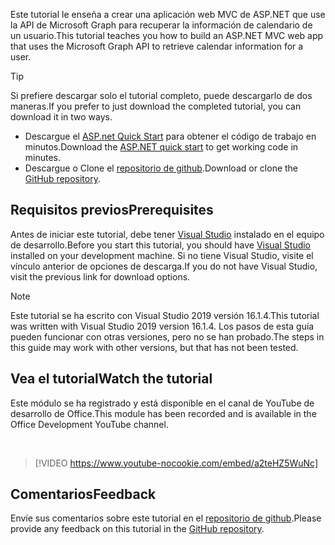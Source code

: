 <!-- markdownlint-disable MD002 MD041 -->

<span data-ttu-id="0a155-101">Este tutorial le enseña a crear una aplicación web MVC de ASP.NET que use la API de Microsoft Graph para recuperar la información de calendario de un usuario.</span><span class="sxs-lookup"><span data-stu-id="0a155-101">This tutorial teaches you how to build an ASP.NET MVC web app that uses the Microsoft Graph API to retrieve calendar information for a user.</span></span>

> [!TIP]
> <span data-ttu-id="0a155-102">Si prefiere descargar solo el tutorial completo, puede descargarlo de dos maneras.</span><span class="sxs-lookup"><span data-stu-id="0a155-102">If you prefer to just download the completed tutorial, you can download it in two ways.</span></span>
>
> - <span data-ttu-id="0a155-103">Descargue el [ASP.net Quick Start](https://developer.microsoft.com/graph/quick-start?platform=option-dotnet) para obtener el código de trabajo en minutos.</span><span class="sxs-lookup"><span data-stu-id="0a155-103">Download the [ASP.NET quick start](https://developer.microsoft.com/graph/quick-start?platform=option-dotnet) to get working code in minutes.</span></span>
> - <span data-ttu-id="0a155-104">Descargue o Clone el [repositorio de github](https://github.com/microsoftgraph/msgraph-training-aspnetmvcapp).</span><span class="sxs-lookup"><span data-stu-id="0a155-104">Download or clone the [GitHub repository](https://github.com/microsoftgraph/msgraph-training-aspnetmvcapp).</span></span>

## <a name="prerequisites"></a><span data-ttu-id="0a155-105">Requisitos previos</span><span class="sxs-lookup"><span data-stu-id="0a155-105">Prerequisites</span></span>

<span data-ttu-id="0a155-106">Antes de iniciar este tutorial, debe tener [Visual Studio](https://visualstudio.microsoft.com/vs/) instalado en el equipo de desarrollo.</span><span class="sxs-lookup"><span data-stu-id="0a155-106">Before you start this tutorial, you should have [Visual Studio](https://visualstudio.microsoft.com/vs/) installed on your development machine.</span></span> <span data-ttu-id="0a155-107">Si no tiene Visual Studio, visite el vínculo anterior de opciones de descarga.</span><span class="sxs-lookup"><span data-stu-id="0a155-107">If you do not have Visual Studio, visit the previous link for download options.</span></span>

> [!NOTE]
> <span data-ttu-id="0a155-108">Este tutorial se ha escrito con Visual Studio 2019 versión 16.1.4.</span><span class="sxs-lookup"><span data-stu-id="0a155-108">This tutorial was written with Visual Studio 2019 version 16.1.4.</span></span> <span data-ttu-id="0a155-109">Los pasos de esta guía pueden funcionar con otras versiones, pero no se han probado.</span><span class="sxs-lookup"><span data-stu-id="0a155-109">The steps in this guide may work with other versions, but that has not been tested.</span></span>

## <a name="watch-the-tutorial"></a><span data-ttu-id="0a155-110">Vea el tutorial</span><span class="sxs-lookup"><span data-stu-id="0a155-110">Watch the tutorial</span></span>

<span data-ttu-id="0a155-111">Este módulo se ha registrado y está disponible en el canal de YouTube de desarrollo de Office.</span><span class="sxs-lookup"><span data-stu-id="0a155-111">This module has been recorded and is available in the Office Development YouTube channel.</span></span>

<!-- markdownlint-disable MD033 MD034 -->
<br/>

> [!VIDEO https://www.youtube-nocookie.com/embed/a2teHZ5WuNc]
<!-- markdownlint-enable MD033 MD034 -->

## <a name="feedback"></a><span data-ttu-id="0a155-112">Comentarios</span><span class="sxs-lookup"><span data-stu-id="0a155-112">Feedback</span></span>

<span data-ttu-id="0a155-113">Envíe sus comentarios sobre este tutorial en el [repositorio de github](https://github.com/microsoftgraph/msgraph-training-aspnetmvcapp).</span><span class="sxs-lookup"><span data-stu-id="0a155-113">Please provide any feedback on this tutorial in the [GitHub repository](https://github.com/microsoftgraph/msgraph-training-aspnetmvcapp).</span></span>
